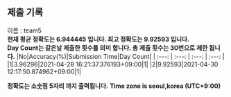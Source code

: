 


  
## 제출 기록  
이름 : team5  
**현재 평균 정확도는 6.944445 입니다. 최고 정확도는 9.92593 입니다.**  
**Day Count는 같은날 제출한 횟수를 의미 합니다. 총 제출 횟수는 30번으로 제한 됩니다.**
|No|Accuracy(%)|Submission Time|Day Count|
| :---: | :---: | :---: | :---: |
|1|3.96296|2021-04-28 16:21:37.376193+09:00|1|
|2|9.92593|2021-04-30 12:17:50.874962+09:00|1|


**정확도는 소숫점 5자리 까지 출력됩니다.**
**Time zone is seoul,korea (UTC+9:00)**
